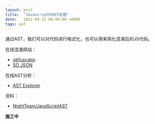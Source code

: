 ```yaml
---
layout: post
title:  "Javascript的AST处理"
date:   2022-09-12 00:00:00 +0000
tags: ast
---
```


通过AST，我们可以对代码进行格式化，也可以用来简化混淆后的JS代码。

在线混淆网站：

* [obfuscator](https://obfuscator.io/)
* [SO JSON](https://www.sojson.com/)

在线AST分析：

* [AST Explorer](https://astexplorer.net/)

资料：

* [NightTeam/JavaScriptAST](https://github.com/NightTeam/JavaScriptAST)

**施工中**
